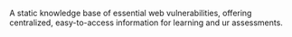 A static knowledge base of essential web vulnerabilities, offering centralized, easy-to-access information for learning and ur assessments.
